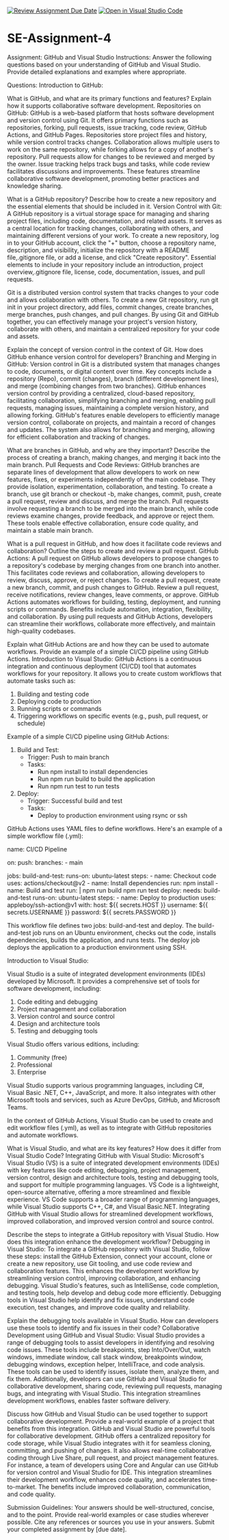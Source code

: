 [![Review Assignment Due Date](https://classroom.github.com/assets/deadline-readme-button-22041afd0340ce965d47ae6ef1cefeee28c7c493a6346c4f15d667ab976d596c.svg)](https://classroom.github.com/a/GvXCZgfk)
[![Open in Visual Studio Code](https://classroom.github.com/assets/open-in-vscode-2e0aaae1b6195c2367325f4f02e2d04e9abb55f0b24a779b69b11b9e10269abc.svg)](https://classroom.github.com/online_ide?assignment_repo_id=15529957&assignment_repo_type=AssignmentRepo)
# SE-Assignment-4
Assignment: GitHub and Visual Studio
Instructions:
Answer the following questions based on your understanding of GitHub and Visual Studio. Provide detailed explanations and examples where appropriate.

Questions:
Introduction to GitHub:

What is GitHub, and what are its primary functions and features? Explain how it supports collaborative software development.
Repositories on GitHub:  GitHub is a web-based platform that hosts software development and version control using Git. It offers primary functions such as repositories, forking, pull requests, issue tracking, code review, GitHub Actions, and GitHub Pages. Repositories store project files and history, while version control tracks changes. Collaboration allows multiple users to work on the same repository, while forking allows for a copy of another's repository. Pull requests allow for changes to be reviewed and merged by the owner. Issue tracking helps track bugs and tasks, while code review facilitates discussions and improvements. These features streamline collaborative software development, promoting better practices and knowledge sharing.


What is a GitHub repository? Describe how to create a new repository and the essential elements that should be included in it.
Version Control with Git:
A GitHub repository is a virtual storage space for managing and sharing project files, including code, documentation, and related assets. It serves as a central location for tracking changes, collaborating with others, and maintaining different versions of your work. To create a new repository, log in to your GitHub account, click the "+" button, choose a repository name, description, and visibility, initialize the repository with a README file,.gitignore file, or add a license, and click "Create repository". Essential elements to include in your repository include an introduction, project overview,.gitignore file, license, code, documentation, issues, and pull requests.

Git is a distributed version control system that tracks changes to your code and allows collaboration with others. To create a new Git repository, run git init in your project directory, add files, commit changes, create branches, merge branches, push changes, and pull changes. By using Git and GitHub together, you can effectively manage your project's version history, collaborate with others, and maintain a centralized repository for your code and assets.





Explain the concept of version control in the context of Git. How does GitHub enhance version control for developers?
Branching and Merging in GitHub:
Version control in Git is a distributed system that manages changes to code, documents, or digital content over time. Key concepts include a repository (Repo), commit (changes), branch (different development lines), and merge (combining changes from two branches). GitHub enhances version control by providing a centralized, cloud-based repository, facilitating collaboration, simplifying branching and merging, enabling pull requests, managing issues, maintaining a complete version history, and allowing forking. GitHub's features enable developers to efficiently manage version control, collaborate on projects, and maintain a record of changes and updates. The system also allows for branching and merging, allowing for efficient collaboration and tracking of changes.


What are branches in GitHub, and why are they important? Describe the process of creating a branch, making changes, and merging it back into the main branch.
Pull Requests and Code Reviews:
GitHub branches are separate lines of development that allow developers to work on new features, fixes, or experiments independently of the main codebase. They provide isolation, experimentation, collaboration, and testing. To create a branch, use git branch or checkout -b, make changes, commit, push, create a pull request, review and discuss, and merge the branch. Pull requests involve requesting a branch to be merged into the main branch, while code reviews examine changes, provide feedback, and approve or reject them. These tools enable effective collaboration, ensure code quality, and maintain a stable main branch.


What is a pull request in GitHub, and how does it facilitate code reviews and collaboration? Outline the steps to create and review a pull request.
GitHub Actions:
A pull request on GitHub allows developers to propose changes to a repository's codebase by merging changes from one branch into another. This facilitates code reviews and collaboration, allowing developers to review, discuss, approve, or reject changes. To create a pull request, create a new branch, commit, and push changes to GitHub. Review a pull request, receive notifications, review changes, leave comments, or approve. GitHub Actions automates workflows for building, testing, deployment, and running scripts or commands. Benefits include automation, integration, flexibility, and collaboration. By using pull requests and GitHub Actions, developers can streamline their workflows, collaborate more effectively, and maintain high-quality codebases.

Explain what GitHub Actions are and how they can be used to automate workflows. Provide an example of a simple CI/CD pipeline using GitHub Actions.
Introduction to Visual Studio:
GitHub Actions is a continuous integration and continuous deployment (CI/CD) tool that automates workflows for your repository. It allows you to create custom workflows that automate tasks such as:

1. Building and testing code
2. Deploying code to production
3. Running scripts or commands
4. Triggering workflows on specific events (e.g., push, pull request, or schedule)

Example of a simple CI/CD pipeline using GitHub Actions:

1. Build and Test:
    - Trigger: Push to main branch
    - Tasks:
        - Run npm install to install dependencies
        - Run npm run build to build the application
        - Run npm run test to run tests
2. Deploy:
    - Trigger: Successful build and test
    - Tasks:
        - Deploy to production environment using rsync or ssh

GitHub Actions uses YAML files to define workflows. Here's an example of a simple workflow file (.yml):

name: CI/CD Pipeline

on:
  push:
    branches:
      - main

jobs:
  build-and-test:
    runs-on: ubuntu-latest
    steps:
      - name: Checkout code
        uses: actions/checkout@v2
      - name: Install dependencies
        run: npm install
      - name: Build and test
        run: |
          npm run build
          npm run test
  deploy:
    needs: build-and-test
    runs-on: ubuntu-latest
    steps:
      - name: Deploy to production
        uses: appleboy/ssh-action@v1
        with:
          host: ${{ secrets.HOST }}
          username: ${{ secrets.USERNAME }}
          password: ${{ secrets.PASSWORD }}

This workflow file defines two jobs: build-and-test and deploy. The build-and-test job runs on an Ubuntu environment, checks out the code, installs dependencies, builds the application, and runs tests. The deploy job deploys the application to a production environment using SSH.

Introduction to Visual Studio:

Visual Studio is a suite of integrated development environments (IDEs) developed by Microsoft. It provides a comprehensive set of tools for software development, including:

1. Code editing and debugging
2. Project management and collaboration
3. Version control and source control
4. Design and architecture tools
5. Testing and debugging tools

Visual Studio offers various editions, including:

1. Community (free)
2. Professional
3. Enterprise

Visual Studio supports various programming languages, including C#, Visual Basic .NET, C++, JavaScript, and more. It also integrates with other Microsoft tools and services, such as Azure DevOps, GitHub, and Microsoft Teams.

In the context of GitHub Actions, Visual Studio can be used to create and edit workflow files (.yml), as well as to integrate with GitHub repositories and automate workflows.

What is Visual Studio, and what are its key features? How does it differ from Visual Studio Code?
Integrating GitHub with Visual Studio:
Microsoft's Visual Studio (VS) is a suite of integrated development environments (IDEs) with key features like code editing, debugging, project management, version control, design and architecture tools, testing and debugging tools, and support for multiple programming languages. VS Code is a lightweight, open-source alternative, offering a more streamlined and flexible experience. VS Code supports a broader range of programming languages, while Visual Studio supports C++, C#, and Visual Basic.NET. Integrating GitHub with Visual Studio allows for streamlined development workflows, improved collaboration, and improved version control and source control.

Describe the steps to integrate a GitHub repository with Visual Studio. How does this integration enhance the development workflow?
Debugging in Visual Studio:
To integrate a GitHub repository with Visual Studio, follow these steps: install the GitHub Extension, connect your account, clone or create a new repository, use Git tooling, and use code review and collaboration features. This enhances the development workflow by streamlining version control, improving collaboration, and enhancing debugging. Visual Studio's features, such as IntelliSense, code completion, and testing tools, help develop and debug code more efficiently. Debugging tools in Visual Studio help identify and fix issues, understand code execution, test changes, and improve code quality and reliability.


Explain the debugging tools available in Visual Studio. How can developers use these tools to identify and fix issues in their code?
Collaborative Development using GitHub and Visual Studio:
Visual Studio provides a range of debugging tools to assist developers in identifying and resolving code issues. These tools include breakpoints, step Into/Over/Out, watch windows, immediate window, call stack window, breakpoints window, debugging windows, exception helper, IntelliTrace, and code analysis. These tools can be used to identify issues, isolate them, analyze them, and fix them. Additionally, developers can use GitHub and Visual Studio for collaborative development, sharing code, reviewing pull requests, managing bugs, and integrating with Visual Studio. This integration streamlines development workflows, enables faster software delivery.

Discuss how GitHub and Visual Studio can be used together to support collaborative development. Provide a real-world example of a project that benefits from this integration.
GitHub and Visual Studio are powerful tools for collaborative development. GitHub offers a centralized repository for code storage, while Visual Studio integrates with it for seamless cloning, committing, and pushing of changes. It also allows real-time collaborative coding through Live Share, pull request, and project management features. For instance, a team of developers using Core and Angular can use GitHub for version control and Visual Studio for IDE. This integration streamlines their development workflow, enhances code quality, and accelerates time-to-market. The benefits include improved collaboration, communication, and code quality.



Submission Guidelines:
Your answers should be well-structured, concise, and to the point.
Provide real-world examples or case studies wherever possible.
Cite any references or sources you use in your answers.
Submit your completed assignment by [due date].
